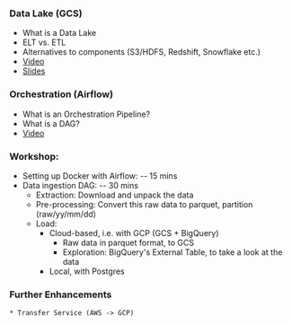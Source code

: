 

### Data Lake (GCS)
  * What is a Data Lake
  * ELT vs. ETL
  * Alternatives to components (S3/HDFS, Redshift, Snowflake etc.)
  * [Video]()
  * [Slides](https://docs.google.com/presentation/d/1RkH-YhBz2apIjYZAxUz2Uks4Pt51-fVWVN9CcH9ckyY/edit?usp=sharing)


### Orchestration (Airflow)
  * What is an Orchestration Pipeline?
  * What is a DAG?
  * [Video]()
    
### Workshop:
  * Setting up Docker with Airflow: -- 15 mins
  * Data ingestion DAG: -- 30 mins 
    * Extraction: Download and unpack the data
    * Pre-processing: Convert this raw data to parquet, partition (raw/yy/mm/dd)
    * Load:
        * Cloud-based, i.e. with GCP (GCS + BigQuery)
           * Raw data in parquet format, to GCS
           * Exploration: BigQuery's External Table, to take a look at the data
        * Local, with Postgres
    
       
### Further Enhancements
    * Transfer Service (AWS -> GCP)
